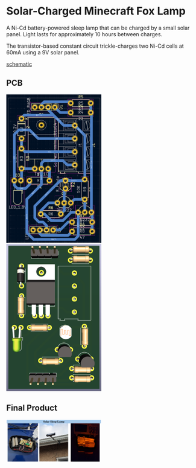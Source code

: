 # Solar-Charged Minecraft Fox Lamp
A Ni-Cd battery-powered sleep lamp that can be charged by a small solar panel. Light lasts for approximately 10 hours between charges.

The transistor-based constant circuit trickle-charges two Ni-Cd cells at 60mA using a 9V solar panel.

[schematic](schematic.pdf)

## PCB
<img src="images/pcb_layout.png" width="50%" />
<img src="images/pcb_model.png" width="50%" />

## Final Product
<img src="images/final_product.png" width="50%" />

